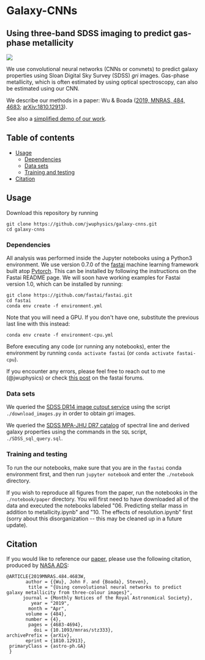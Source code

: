 # Galaxy-CNNs
## Using three-band SDSS imaging to predict gas-phase metallicity

![](docs/figures/example.png)

We use convolutional neural networks (CNNs or convnets) to predict 
galaxy properties using Sloan Digital Sky Survey (SDSS) *gri* images.
Gas-phase metallicity, which is often estimated by using optical
spectroscopy, can also be estimated using our CNN.

We describe our methods in a paper: Wu & Boada ([2019, MNRAS, 484, 4683](https://ui.adsabs.harvard.edu/abs/2019MNRAS.484.4683W/abstract); [arXiv:1810.12913](https://arxiv.org/abs/1810.12913)).

See also a [simplified demo of our work](https://github.com/jwuphysics/convnet-demo).

## Table of contents
- [Usage](#usage)
  * [Dependencies](#dependencies)
  * [Data sets](#data-sets)
  * [Training and testing](#training-and-testing)
- [Citation](#citation)


## Usage
Download this repository by running
```
git clone https://github.com/jwuphysics/galaxy-cnns.git
cd galaxy-cnns
```

### Dependencies
All analysis was performed inside the Jupyter notebooks using a Python3 environment.
We use version 0.7.0 of the [fastai](https://github.com/fastai/fastai) machine 
learning framework built atop [Pytorch](https://pytorch.org/). This can be installed 
by following the instructions on the Fastai README page. We will soon have working
examples for Fastai version 1.0, which can be installed by running:
```
git clone https://github.com/fastai/fastai.git
cd fastai 
conda env create -f environment.yml
```

Note that you will need a GPU. If you don't have one, substitute the previous last line
with this instead:
```
conda env create -f environment-cpu.yml
```

Before executing any code (or running any notebooks), enter the environment
by running `conda activate fastai` (or `conda activate fastai-cpu`).

If you encounter any errors, please feel free to reach out to me (@jwuphysics)
or check [this post](https://forums.fast.ai/t/fastai-v0-7-install-issues-thread/24652) 
on the fastai forums.


### Data sets
We queried the [SDSS DR14 image cutout service](http://skyserver.sdss.org/dr14/en/help/docs/api.aspx#imgcutout) 
using the script `./download_images.py` in order to obtain *gri* images.

We queried the [SDSS MPA-JHU DR7 catalog](https://wwwmpa.mpa-garching.mpg.de/SDSS/DR7/)
of spectral line and derived galaxy properties using the commands in the `SQL` script,
`./SDSS_sql_query.sql`.

### Training and testing

To run the our notebooks, make sure that you are in the `fastai` conda environment first, 
and then run `jupyter notebook` and enter the `./notebook` directory.

If you wish to reproduce all figures from the paper, run the notebooks in the 
`./notebook/paper` directory. You will first need to have downloaded all of the
data and executed the notebooks labeled 
"06. Predicting stellar mass in addition to metallicity.ipynb" and 
"10. The effects of resolution.ipynb" first (sorry about this disorganization -- this
may be cleaned up in a future update).


## Citation
If you would like to reference our [paper]((https://arxiv.org/abs/1810.12913)), 
please use the following citation, produced by 
[NASA ADS](https://ui.adsabs.harvard.edu/abs/2019MNRAS.484.4683W):
```
@ARTICLE{2019MNRAS.484.4683W,
       author = {{Wu}, John F. and {Boada}, Steven},
        title = "{Using convolutional neural networks to predict galaxy metallicity from three-colour images}",
      journal = {Monthly Notices of the Royal Astronomical Society},
         year = "2019",
        month = "Apr",
       volume = {484},
       number = {4},
        pages = {4683-4694},
          doi = {10.1093/mnras/stz333},
archivePrefix = {arXiv},
       eprint = {1810.12913},
 primaryClass = {astro-ph.GA}
 }
```
